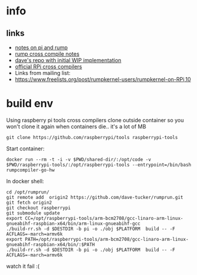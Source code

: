 # info
## links
- [notes on pi and rump](https://github.com/rumpkernel/wiki/wiki/Info%3A-Notes-on-hardware-platforms#raspberry-pi)
- [rump cross compile notes](https://github.com/rumpkernel/wiki/wiki/Howto:-Cross-compiling)
- [dave's repo with initial WIP implementation](https://github.com/dave-tucker/rumprun/tree/raspberrypi)
- [official RPi cross compilers](https://github.com/raspberrypi/tools)
- Links from mailing list:
 - https://www.freelists.org/post/rumpkernel-users/rumpkernel-on-RPi,10

# build env

Using raspberry pi tools cross compilers
clone outside container so you won't clone it again when containers die.. it's a lot of MB

    git clone https://github.com/raspberrypi/tools raspberrypi-tools

Start container:

    docker run --rm -t -i -v $PWD/shared-dir/:/opt/code -v $PWD/raspberrypi-tools/:/opt/raspberrypi-tools --entrypoint=/bin/bash rumpcompiler-go-hw

In docker shell:

    cd /opt/rumprun/
    git remote add  origin2 https://github.com/dave-tucker/rumprun.git
    git fetch origin2
    git checkout raspberrypi
    git submodule update
    export CC=/opt/raspberrypi-tools/arm-bcm2708/gcc-linaro-arm-linux-gnueabihf-raspbian-x64/bin/arm-linux-gnueabihf-gcc
    ./build-rr.sh -d $DESTDIR -b pi -o ./obj $PLATFORM  build -- -F ACFLAGS=-march=armv6k
    export PATH=/opt/raspberrypi-tools/arm-bcm2708/gcc-linaro-arm-linux-gnueabihf-raspbian-x64/bin/:$PATH
    ./build-rr.sh -d $DESTDIR -b pi -o ./obj $PLATFORM  build -- -F ACFLAGS=-march=armv6k


watch it fail :(  
